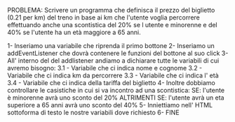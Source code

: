 PROBLEMA:  Scrivere un programma che definisca il prezzo del biglietto (0.21 per km) del treno in base ai km che l'utente voglia percorrere effettuando anche una scontistica del 20% se l utente e minorenne e del 40% se l'utente ha un età maggiore a 65 anni.

1- Inseriamo una variabile che riprenda il primo bottone
2- Inseriamo un addEventListener che dovrà contenere le funzioni del bottone al suo click
3- All' interno del del addlistener andiamo a dichiarare tutte le variabili di cui avremo bisogno:
    3.1 - Variabile che ci indica nome e cognome
    3.2 - Variabile che ci indica km da percorrere
    3.3 - Variabile che ci indica l' età
    3.4 - Variabile che ci indica della tariffa del biglietto
4- Inoltre dobbiamo controllare le casistiche in cui si va incontro ad una scontistica:
    SE: l'utente è minorenne avrà uno sconto del 20%
    ALTRIMENTI SE: l'utente avrà un eta superiore a 65 anni avrà uno sconto del 40%
5- Inniettiamo nell' HTML sottoforma di testo le nostre variabili dove richiesto
6- FINE






